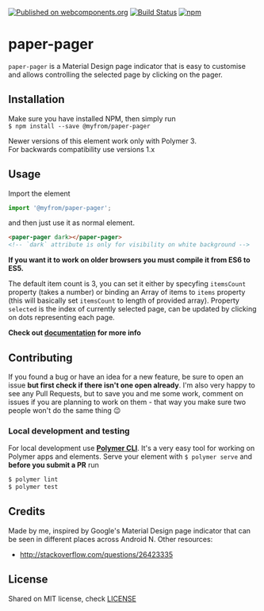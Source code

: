 [![Published on webcomponents.org](https://img.shields.io/badge/webcomponents.org-published-blue.svg?style=flat-square)](https://www.webcomponents.org/element/@myfrom/paper-pager)
[![Build Status](https://img.shields.io/travis/rust-lang/rust.svg?style=flat-square)](https://travis-ci.org/myfrom/paper-pager)
[![npm](https://img.shields.io/npm/v/@myfrom/paper-pager.svg?style=flat-square)](https://www.npmjs.com/package/@myfrom/paper-pager)

# paper-pager

`paper-pager` is a Material Design page indicator that is easy to customise and allows controlling the selected page by clicking on the pager.

## Installation

Make sure you have installed NPM, then simply run  
`$ npm install --save @myfrom/paper-pager`

Newer versions of this element work only with Polymer 3.  
For backwards compatibility use versions 1.x

## Usage

Import the element
```js
import '@myfrom/paper-pager';
```
 and then just use it as normal element.
<!--
```
<custom-element-demo>
  <template>
    <link rel="import" href="paper-pager.html">
    <next-code-block></next-code-block>
  </template>
</custom-element-demo>
```
-->
```html
<paper-pager dark></paper-pager>
<!-- `dark` attribute is only for visibility on white background -->
```

**If you want it to work on older browsers you must compile it from ES6 to ES5.**

The default item count is 3, you can set it either by specyfing `itemsCount` property (takes a number) or binding an Array of items to `items` property (this will basically set `itemsCount` to length of provided array).
Property `selected` is the index of currently selected page, can be updated by clicking on dots representing each page.

**Check out [documentation](https://www.webcomponents.org/element/@myfrom/paper-pager/elements/paper-pager) for more info**

## Contributing

If you found a bug or have an idea for a new feature, be sure to open an issue **but first check if there isn't one open already**. I'm also very happy to see any Pull Requests, but to save you and me some work, comment on issues if you are planning to work on them - that way you make sure two people won't do the same thing :wink:

### Local development and testing

For local development use **[Polymer CLI](https://www.polymer-project.org/3.0/docs/tools/polymer-cli)**. It's a very easy tool for working on Polymer apps and elements. Serve your element with `$ polymer serve` and **before you submit a PR** run
```bash
$ polymer lint
$ polymer test
```

## Credits

Made by me, inspired by Google's Material Design page indicator that can be seen in different places across Android N.
Other resources:
- http://stackoverflow.com/questions/26423335

## License

Shared on MIT license, check [LICENSE](LICENSE)
